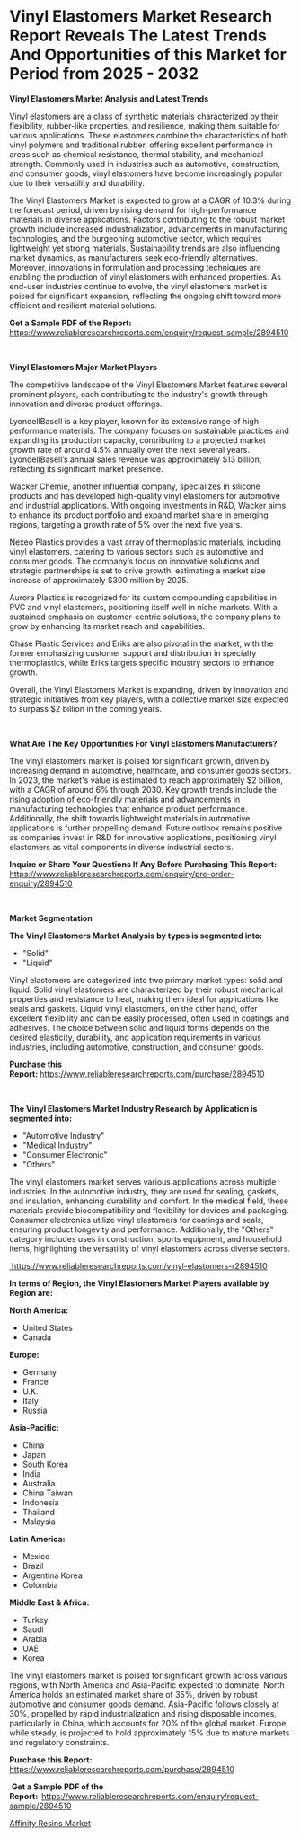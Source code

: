 <p><h1>Vinyl Elastomers Market Research Report Reveals The Latest Trends And Opportunities of this Market for Period from 2025 - 2032</h1></p><p><strong>Vinyl Elastomers Market Analysis and Latest Trends</strong></p>
<p><p>Vinyl elastomers are a class of synthetic materials characterized by their flexibility, rubber-like properties, and resilience, making them suitable for various applications. These elastomers combine the characteristics of both vinyl polymers and traditional rubber, offering excellent performance in areas such as chemical resistance, thermal stability, and mechanical strength. Commonly used in industries such as automotive, construction, and consumer goods, vinyl elastomers have become increasingly popular due to their versatility and durability.</p><p>The Vinyl Elastomers Market is expected to grow at a CAGR of 10.3% during the forecast period, driven by rising demand for high-performance materials in diverse applications. Factors contributing to the robust market growth include increased industrialization, advancements in manufacturing technologies, and the burgeoning automotive sector, which requires lightweight yet strong materials. Sustainability trends are also influencing market dynamics, as manufacturers seek eco-friendly alternatives. Moreover, innovations in formulation and processing techniques are enabling the production of vinyl elastomers with enhanced properties. As end-user industries continue to evolve, the vinyl elastomers market is poised for significant expansion, reflecting the ongoing shift toward more efficient and resilient material solutions.</p></p>
<p><strong>Get a Sample PDF of the Report:&nbsp;</strong> <a href="https://www.reliableresearchreports.com/enquiry/request-sample/2894510?utm_campaign=2930&utm_medium=2&utm_source=Github&utm_content=ia&utm_term=15032025&utm_id=vinyl-elastomers">https://www.reliableresearchreports.com/enquiry/request-sample/2894510</a></p>
<p>&nbsp;</p>
<p><strong>Vinyl Elastomers Major Market Players</strong></p>
<p><p>The competitive landscape of the Vinyl Elastomers Market features several prominent players, each contributing to the industry's growth through innovation and diverse product offerings. </p><p>LyondellBasell is a key player, known for its extensive range of high-performance materials. The company focuses on sustainable practices and expanding its production capacity, contributing to a projected market growth rate of around 4.5% annually over the next several years. LyondellBasell’s annual sales revenue was approximately $13 billion, reflecting its significant market presence.</p><p>Wacker Chemie, another influential company, specializes in silicone products and has developed high-quality vinyl elastomers for automotive and industrial applications. With ongoing investments in R&D, Wacker aims to enhance its product portfolio and expand market share in emerging regions, targeting a growth rate of 5% over the next five years.</p><p>Nexeo Plastics provides a vast array of thermoplastic materials, including vinyl elastomers, catering to various sectors such as automotive and consumer goods. The company’s focus on innovative solutions and strategic partnerships is set to drive growth, estimating a market size increase of approximately $300 million by 2025.</p><p>Aurora Plastics is recognized for its custom compounding capabilities in PVC and vinyl elastomers, positioning itself well in niche markets. With a sustained emphasis on customer-centric solutions, the company plans to grow by enhancing its market reach and capabilities.</p><p>Chase Plastic Services and Eriks are also pivotal in the market, with the former emphasizing customer support and distribution in specialty thermoplastics, while Eriks targets specific industry sectors to enhance growth.</p><p>Overall, the Vinyl Elastomers Market is expanding, driven by innovation and strategic initiatives from key players, with a collective market size expected to surpass $2 billion in the coming years.</p></p>
<p>&nbsp;</p>
<p><strong>What Are The Key Opportunities For Vinyl Elastomers Manufacturers?</strong></p>
<p><p>The vinyl elastomers market is poised for significant growth, driven by increasing demand in automotive, healthcare, and consumer goods sectors. In 2023, the market's value is estimated to reach approximately $2 billion, with a CAGR of around 6% through 2030. Key growth trends include the rising adoption of eco-friendly materials and advancements in manufacturing technologies that enhance product performance. Additionally, the shift towards lightweight materials in automotive applications is further propelling demand. Future outlook remains positive as companies invest in R&D for innovative applications, positioning vinyl elastomers as vital components in diverse industrial sectors.</p></p>
<p><strong>Inquire or Share Your Questions If Any Before Purchasing This Report:</strong> <a href="https://www.reliableresearchreports.com/enquiry/pre-order-enquiry/2894510?utm_campaign=2930&utm_medium=2&utm_source=Github&utm_content=ia&utm_term=15032025&utm_id=vinyl-elastomers">https://www.reliableresearchreports.com/enquiry/pre-order-enquiry/2894510</a></p>
<p>&nbsp;</p>
<p><strong>Market Segmentation</strong></p>
<p><strong>The Vinyl Elastomers Market Analysis by types is segmented into:</strong></p>
<p><ul><li>"Solid"</li><li>"Liquid"</li></ul></p>
<p><p>Vinyl elastomers are categorized into two primary market types: solid and liquid. Solid vinyl elastomers are characterized by their robust mechanical properties and resistance to heat, making them ideal for applications like seals and gaskets. Liquid vinyl elastomers, on the other hand, offer excellent flexibility and can be easily processed, often used in coatings and adhesives. The choice between solid and liquid forms depends on the desired elasticity, durability, and application requirements in various industries, including automotive, construction, and consumer goods.</p></p>
<p><strong>Purchase this Report:&nbsp;</strong><a href="https://www.reliableresearchreports.com/purchase/2894510?utm_campaign=2930&utm_medium=2&utm_source=Github&utm_content=ia&utm_term=15032025&utm_id=vinyl-elastomers">https://www.reliableresearchreports.com/purchase/2894510</a></p>
<p>&nbsp;</p>
<p><strong>The Vinyl Elastomers Market Industry Research by Application is segmented into:</strong></p>
<p><ul><li>"Automotive Industry"</li><li>"Medical Industry"</li><li>"Consumer Electronic"</li><li>"Others"</li></ul></p>
<p><p>The vinyl elastomers market serves various applications across multiple industries. In the automotive industry, they are used for sealing, gaskets, and insulation, enhancing durability and comfort. In the medical field, these materials provide biocompatibility and flexibility for devices and packaging. Consumer electronics utilize vinyl elastomers for coatings and seals, ensuring product longevity and performance. Additionally, the "Others" category includes uses in construction, sports equipment, and household items, highlighting the versatility of vinyl elastomers across diverse sectors.</p></p>
<p><a href="https://www.reliableresearchreports.com/vinyl-elastomers-r2894510?utm_campaign=2930&utm_medium=2&utm_source=Github&utm_content=ia&utm_term=15032025&utm_id=vinyl-elastomers">&nbsp;https://www.reliableresearchreports.com/vinyl-elastomers-r2894510</a></p>
<p><strong>In terms of Region, the Vinyl Elastomers Market Players available by Region are:</strong></p>
<p>
    <p> <strong> North America: </strong>
        <ul>
            <li>United States</li>
            <li>Canada</li>
        </ul>
        </p> 
    <p> <strong> Europe: </strong>
        <ul>
            <li>Germany</li>
            <li>France</li>
            <li>U.K.</li>
            <li>Italy</li>
            <li>Russia</li>
        </ul>
        </p> 
    <p> <strong> Asia-Pacific: </strong>
        <ul>
            <li>China</li>
            <li>Japan</li>
            <li>South Korea</li>
            <li>India</li>
            <li>Australia</li>
            <li>China Taiwan</li>
            <li>Indonesia</li>
            <li>Thailand</li>
            <li>Malaysia</li>
        </ul>
        </p> 
    <p> <strong> Latin America: </strong>
        <ul>
            <li>Mexico</li>
            <li>Brazil</li>
            <li>Argentina Korea</li>
            <li>Colombia</li>
        </ul>
        </p> 
    <p> <strong> Middle East & Africa: </strong>
        <ul>
            <li>Turkey</li>
            <li>Saudi</li>
            <li>Arabia</li>
            <li>UAE</li>
            <li>Korea</li>
        </ul>
    </p>
    </p>
<p><p>The vinyl elastomers market is poised for significant growth across various regions, with North America and Asia-Pacific expected to dominate. North America holds an estimated market share of 35%, driven by robust automotive and consumer goods demand. Asia-Pacific follows closely at 30%, propelled by rapid industrialization and rising disposable incomes, particularly in China, which accounts for 20% of the global market. Europe, while steady, is projected to hold approximately 15% due to mature markets and regulatory constraints.</p></p>
<p><strong>Purchase this Report: </strong><a href="https://www.reliableresearchreports.com/purchase/2894510?utm_campaign=2930&utm_medium=2&utm_source=Github&utm_content=ia&utm_term=15032025&utm_id=vinyl-elastomers">https://www.reliableresearchreports.com/purchase/2894510</a></p>
<p>&nbsp;<strong>Get a Sample PDF of the Report:&nbsp;&nbsp;</strong><a href="https://www.reliableresearchreports.com/enquiry/request-sample/2894510?utm_campaign=2930&utm_medium=2&utm_source=Github&utm_content=ia&utm_term=15032025&utm_id=vinyl-elastomers">https://www.reliableresearchreports.com/enquiry/request-sample/2894510</a></p>
<p><strong></strong></p>
<p><p><a href="https://github.com/vilolakoreni/Market-Research-Report-List-1/blob/main/affinity-resins-market.md?utm_campaign=2930&utm_medium=2&utm_source=Github&utm_content=ia&utm_term=15032025&utm_id=vinyl-elastomers">Affinity Resins Market</a></p></p>